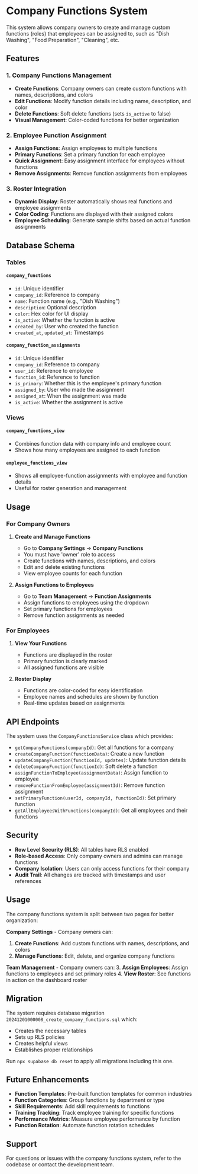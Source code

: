 # Company Functions System

This system allows company owners to create and manage custom functions (roles) that employees can be assigned to, such as "Dish Washing", "Food Preparation", "Cleaning", etc.

## Features

### 1. Company Functions Management
- **Create Functions**: Company owners can create custom functions with names, descriptions, and colors
- **Edit Functions**: Modify function details including name, description, and color
- **Delete Functions**: Soft delete functions (sets `is_active` to false)
- **Visual Management**: Color-coded functions for better organization

### 2. Employee Function Assignment
- **Assign Functions**: Assign employees to multiple functions
- **Primary Functions**: Set a primary function for each employee
- **Quick Assignment**: Easy assignment interface for employees without functions
- **Remove Assignments**: Remove function assignments from employees

### 3. Roster Integration
- **Dynamic Display**: Roster automatically shows real functions and employee assignments
- **Color Coding**: Functions are displayed with their assigned colors
- **Employee Scheduling**: Generate sample shifts based on actual function assignments

## Database Schema

### Tables

#### `company_functions`
- `id`: Unique identifier
- `company_id`: Reference to company
- `name`: Function name (e.g., "Dish Washing")
- `description`: Optional description
- `color`: Hex color for UI display
- `is_active`: Whether the function is active
- `created_by`: User who created the function
- `created_at`, `updated_at`: Timestamps

#### `company_function_assignments`
- `id`: Unique identifier
- `company_id`: Reference to company
- `user_id`: Reference to employee
- `function_id`: Reference to function
- `is_primary`: Whether this is the employee's primary function
- `assigned_by`: User who made the assignment
- `assigned_at`: When the assignment was made
- `is_active`: Whether the assignment is active

### Views

#### `company_functions_view`
- Combines function data with company info and employee count
- Shows how many employees are assigned to each function

#### `employee_functions_view`
- Shows all employee-function assignments with employee and function details
- Useful for roster generation and management

## Usage

### For Company Owners

1. **Create and Manage Functions**
   - Go to **Company Settings** → **Company Functions**
   - You must have 'owner' role to access
   - Create functions with names, descriptions, and colors
   - Edit and delete existing functions
   - View employee counts for each function

2. **Assign Functions to Employees**
   - Go to **Team Management** → **Function Assignments**
   - Assign functions to employees using the dropdown
   - Set primary functions for employees
   - Remove function assignments as needed

### For Employees

1. **View Your Functions**
   - Functions are displayed in the roster
   - Primary function is clearly marked
   - All assigned functions are visible

2. **Roster Display**
   - Functions are color-coded for easy identification
   - Employee names and schedules are shown by function
   - Real-time updates based on assignments

## API Endpoints

The system uses the `CompanyFunctionsService` class which provides:

- `getCompanyFunctions(companyId)`: Get all functions for a company
- `createCompanyFunction(functionData)`: Create a new function
- `updateCompanyFunction(functionId, updates)`: Update function details
- `deleteCompanyFunction(functionId)`: Soft delete a function
- `assignFunctionToEmployee(assignmentData)`: Assign function to employee
- `removeFunctionFromEmployee(assignmentId)`: Remove function assignment
- `setPrimaryFunction(userId, companyId, functionId)`: Set primary function
- `getAllEmployeesWithFunctions(companyId)`: Get all employees and their functions

## Security

- **Row Level Security (RLS)**: All tables have RLS enabled
- **Role-based Access**: Only company owners and admins can manage functions
- **Company Isolation**: Users can only access functions for their company
- **Audit Trail**: All changes are tracked with timestamps and user references

## Usage

The company functions system is split between two pages for better organization:

**Company Settings** - Company owners can:
1. **Create Functions**: Add custom functions with names, descriptions, and colors
2. **Manage Functions**: Edit, delete, and organize company functions

**Team Management** - Company owners can:
3. **Assign Employees**: Assign functions to employees and set primary roles
4. **View Roster**: See functions in action on the dashboard roster

## Migration

The system requires database migration `20241201000008_create_company_functions.sql` which:

- Creates the necessary tables
- Sets up RLS policies
- Creates helpful views
- Establishes proper relationships

Run `npx supabase db reset` to apply all migrations including this one.

## Future Enhancements

- **Function Templates**: Pre-built function templates for common industries
- **Function Categories**: Group functions by department or type
- **Skill Requirements**: Add skill requirements to functions
- **Training Tracking**: Track employee training for specific functions
- **Performance Metrics**: Measure employee performance by function
- **Function Rotation**: Automate function rotation schedules

## Support

For questions or issues with the company functions system, refer to the codebase or contact the development team.

